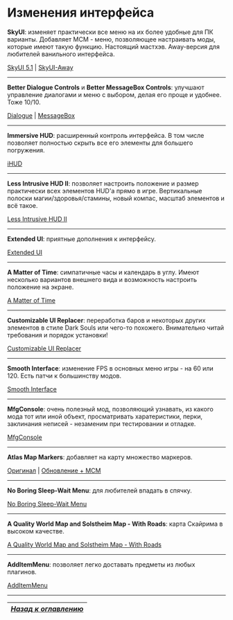 # Изменения интерфейса

**SkyUI**: изменяет практически все меню на их более удобные для ПК варианты. Добавляет MCM - меню, позволяющее настраивать моды, которые имеют такую функцию. Настоящий мастхэв. Away-версия для любителей ванильного интерфейса.

[SkyUI 5.1](http://www.nexusmods.com/skyrim/mods/3863/?) | [SkyUI-Away](https://www.nexusmods.com/skyrim/mods/29440/?)

------

**Better Dialogue Controls** и **Better MessageBox Controls**: улучшают управление диалогами и меню с выбором, делая его проще и удобнее. Тоже 10/10.

[Dialogue](http://www.nexusmods.com/skyrim/mods/27371/?) | [MessageBox](http://www.nexusmods.com/skyrim/mods/28170/?)

------

**Immersive HUD**: расширенный контроль интерфейса. В том числе позволяет полностью скрыть все его элементы для большего погружения.

[iHUD](http://www.nexusmods.com/skyrim/mods/3222/?)

------

**Less Intrusive HUD II**: позволяет настроить положение и размер практически всех элементов HUD'а прямо в игре. Вертикальные полоски магии/здоровья/стамины, новый компас, масштаб элементов и всё такое.

[Less Intrusive HUD II](http://www.nexusmods.com/skyrim/mods/35154/?)

------

**Extended UI**: приятные дополнения к интерфейсу.

[Extended UI](http://www.nexusmods.com/skyrim/mods/57873?)

------

**A Matter of Time**: симпатичные часы и календарь в углу. Имеют несколько вариантов внешнего вида и возможность настроить положение на экране.

[A Matter of Time](http://www.nexusmods.com/skyrim/mods/44091/?)

------

**Customizable UI Replacer**: переработка баров и некоторых других элементов в стиле Dark Souls или чего-то похожего. Внимательно читай требования и порядок установки!

[Customizable UI Replacer](http://www.nexusmods.com/skyrim/mods/82725/?)

------

**Smooth Interface**: изменение FPS в основных меню игры - на 60 или 120. Есть патчи к большинству модов.

[Smooth Interface](http://www.nexusmods.com/skyrim/mods/79803/?)

------

**MfgConsole**: очень полезный мод, позволяющий узнавать, из какого мода тот или иной объект, просматривать харатеристики, перки, заклинания неписей - незаменим при тестировании и отладке.

[MfgConsole](http://www.nexusmods.com/skyrim/mods/44596/?)

------

**Atlas Map Markers**: добавляет на карту множество маркеров.

[Оригинал](http://www.nexusmods.com/skyrim/mods/14976/?) | [Обновление + МСМ](http://www.nexusmods.com/skyrim/mods/74045/?)

------

**No Boring Sleep-Wait Menu**: для любителей впадать в спячку.

[No Boring Sleep-Wait Menu](http://www.nexusmods.com/skyrim/mods/12625/?)

------

**A Quality World Map and Solstheim Map - With Roads**: карта Скайрима в высоком качестве.

[A Quality World Map and Solstheim Map - With Roads](http://www.nexusmods.com/skyrim/mods/4929/?)

------

**AddItemMenu**: позволяет легко доставать предметы из любых плагинов.

[AddItemMenu](http://www.nexusmods.com/skyrim/mods/64905/?)

------

|[*Назад к оглавлению*](../01_Оглавление.md)|
|:---:|
